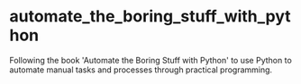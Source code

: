 # automate_the_boring_stuff_with_python
Following the book 'Automate the Boring Stuff with Python' to use Python to automate manual tasks and processes through practical programming. 
